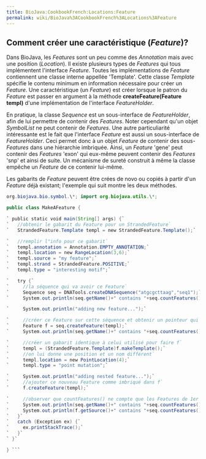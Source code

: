 ```yaml
---
title: BioJava:CookbookFrench:Locations:Feature
permalink: wiki/BioJava%3ACookbookFrench%3ALocations%3AFeature
---
```


Comment créer une caractéristique (*Feature*)?
----------------------------------------------

Dans BioJava, les *Features* sont un peu comme des *Annotation* mais
avec une position (*Location*). Il existe plusieurs types de *Features*
qui tous implémentent l'interface *Feature*. Toutes les implémentations
de *Feature* contiennent une classe interne appellée 'Template'. Cette
classe *Template* spécifie le contenu minimum en information nécessaire
pour créer un *Feature*. Une caractéristique (un *Feature*) est créer
lorsque le patron du *Feature* est passer en argument à la méthode
**createFeature(Feature templ)** d'une implémentation de l'interface
*FeatureHolder*.

En pratique, la classe *Sequence* est un sous-interface de
*FeatureHolder*, afin de lui permettre de contenir des *Features*. Noter
cependant qu'un objet *SymbolList* ne peut contenir de *Features*. Une
autre particuliarité intéressante est le fait que l'interface *Feature*
est aussi un sous-interface de *FeatureHolder*. Ceci permet donc à un
objet *Feature* de contenir des sous-*Features* dans une hiérarchie
imbriquée. Ainsi, un *Feature* 'gene' peut contenir des *Features*
'exon' qui eux-même peuvent contenir des *Features* 'snp' et ainsi de
suite. Un mécanisme de sureté construit à même la classe empêche un
*Feature* de ce contenir lui-même.

Les gabarits de *Feature* peuvent être crées de novo ou copiés à partir
d'un *Feature* déjà existant; l'exemple qui suit montre les deux
méthodes.

```java import org.biojava.bio.\*; import org.biojava.bio.seq.\*; import
org.biojava.bio.symbol.\*; import org.biojava.utils.\*;

public class MakeAFeature {

` public static void main(String[] args) {`  
`   //obtenir le gabarit du Feature pour un StrandedFeature`  
`   StrandedFeature.Template templ = new StrandedFeature.Template();`

`   //remplir l"info pour ce gabarit`  
`   templ.annotation = Annotation.EMPTY_ANNOTATION;`  
`   templ.location = new RangeLocation(3,6);`  
`   templ.source = "my feature";`  
`   templ.strand = StrandedFeature.POSITIVE;`  
`   templ.type = "interesting motif";`

`   try {`  
`     //la séquence qui va avoir ce Feature`  
`     Sequence seq = DNATools.createDNASequence("atgcgcttaag","seq1");`  
`     System.out.println(seq.getName()+" contains "+seq.countFeatures()+" features");`

`     System.out.println("adding new feature...");`

`     //créer ce Feature sur cette séquence et obtenir un pointeur qui nous permettra d'en faire un autre`  
`     Feature f = seq.createFeature(templ);`  
`     System.out.println(seq.getName()+" contains "+seq.countFeatures()+" features");`

`     //créer un gabarit identique à celui utilisé pour faire f`  
`     templ = (StrandedFeature.Template)f.makeTemplate();`  
`     //on lui donne une position et un nom différent`  
`     templ.location = new PointLocation(4);`  
`     templ.type = "point mutation";`

`     System.out.println("adding nested feature...");`  
`     //ajouter ce nouveau Feature comme imbriqué dans f`  
`     f.createFeature(templ);`

`     //observer que countFeatures() ne compte que les Features de 1er niveau`  
`     System.out.println(seq.getName()+" contains "+seq.countFeatures()+" features");`  
`     System.out.println(f.getSource()+" contains "+seq.countFeatures()+" features");`  
`   }`  
`   catch (Exception ex) {`  
`     ex.printStackTrace();`  
`   }`  
` }`

} ```
